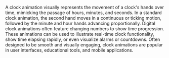 A clock animation visually represents the movement of a clock's hands over time, mimicking the passage of hours, minutes, and seconds. In a standard clock animation, the second hand moves in a continuous or ticking motion, followed by the minute and hour hands advancing proportionally. Digital clock animations often feature changing numbers to show time progression. These animations can be used to illustrate real-time clock functionality, show time elapsing rapidly, or even visualize alarms or countdowns. Often designed to be smooth and visually engaging, clock animations are popular in user interfaces, educational tools, and mobile applications.
